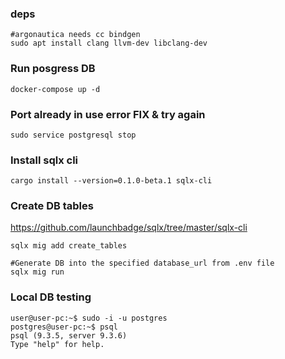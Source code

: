


### deps
```
#argonautica needs cc bindgen
sudo apt install clang llvm-dev libclang-dev
```

### Run posgress DB
```
docker-compose up -d
```

### Port already in use error FIX & try again
```
sudo service postgresql stop
```


### Install sqlx cli
```
cargo install --version=0.1.0-beta.1 sqlx-cli
```


### Create DB tables
https://github.com/launchbadge/sqlx/tree/master/sqlx-cli
```
sqlx mig add create_tables

#Generate DB into the specified database_url from .env file
sqlx mig run
```


### Local DB testing
```
user@user-pc:~$ sudo -i -u postgres
postgres@user-pc:~$ psql
psql (9.3.5, server 9.3.6)
Type "help" for help.
```